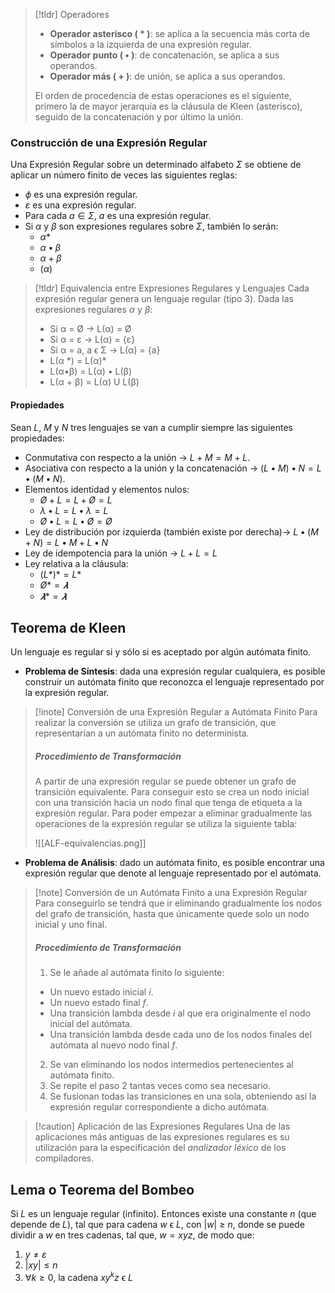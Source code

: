
>[!tldr] Operadores
>- **Operador asterisco ( * )**: se aplica a la secuencia más corta de símbolos a la izquierda de una expresión regular.
>- **Operador punto ( • )**: de concatenación, se aplica a sus operandos.
>- **Operador más ( + )**: de unión, se aplica a sus operandos.
>
>El orden de procedencia de estas operaciones es el siguiente, primero la de mayor jerarquía es la cláusula de Kleen (asterisco), seguido de la concatenación y por último la unión.

### Construcción de una Expresión Regular

Una Expresión Regular sobre un determinado alfabeto $\Sigma$  se obtiene de aplicar un número finito de veces las siguientes reglas:

- $\phi$ es una expresión regular.
- $\varepsilon$ es una expresión regular.
- Para cada $a ∈ \Sigma$, $a$ es una expresión regular.
- Si $\alpha$ y $\beta$ son expresiones regulares sobre $\Sigma$, también lo serán:
	- $\alpha*$
	- $\alpha • \beta$
	- $\alpha + \beta$
	- $(\alpha)$

>[!tldr] Equivalencia entre Expresiones Regulares y Lenguajes
>Cada expresión regular genera un lenguaje regular (tipo 3). Dada las expresiones regulares $\alpha$ y $\beta$:
>- Si α = Ø -> L(α) = Ø
>- Si α = ε -> L(α) = {ε}
>- Si α = a, a ϵ Σ -> L(α) = {a}
>- L(α \*) = L(α)\* 
>- L(α•β) = L(α) • L(β)
>- L(α + β) = L(α) U L(β)

#### Propiedades

Sean $L$, $M$ y $N$ tres lenguajes se van a cumplir siempre las siguientes propiedades:

- Conmutativa con respecto a la unión -> $L + M = M + L$.
- Asociativa con respecto a la unión y la concatenación -> $(L•M)•N = L•(M•N)$.
- Elementos identidad y elementos nulos:
	- $Ø + L = L + Ø = L$
	- $λ • L = L • λ = L$
	- $Ø • L = L • Ø = Ø$
- Ley de distribución por izquierda (también existe por derecha)-> $L•(M+N) = L•M + L•N$
- Ley de idempotencia para la unión -> $L + L = L$
- Ley relativa a la cláusula:
	- $(L*)*= L*$
	- $Ø* = 𝝀$
	- $𝝀* = 𝝀$

## Teorema de Kleen

Un lenguaje es regular si y sólo si es aceptado por algún autómata finito.

- **Problema de Síntesis**: dada una expresión regular cualquiera, es posible construir un autómata finito que reconozca el lenguaje representado por la expresión regular.

>[!inote] Conversión de una Expresión Regular a Autómata Finito
>Para realizar la conversión se utiliza un grafo de transición, que representarían a un autómata finito no determinista.
>
>##### Procedimiento de Transformación
>
>A partir de una expresión regular se puede obtener un grafo de transición equivalente. Para conseguir esto se crea un nodo inicial con una transición hacia un nodo final que tenga de etiqueta a la expresión regular.
>Para poder empezar a eliminar gradualmente las operaciones de la expresión regular se utiliza la siguiente tabla:
>
><span class="centerImg"> ![[ALF-equivalencias.png]] </span>

- **Problema de Análisis**: dado un autómata finito, es posible encontrar una expresión regular que denote al lenguaje representado por el autómata.

>[!note] Conversión de un Autómata Finito a una Expresión Regular
>Para conseguirlo se tendrá que ir eliminando gradualmente los nodos del grafo de transición, hasta que únicamente quede solo un nodo inicial y uno final.
>
>##### Procedimiento de Transformación
>1. Se le añade al autómata finito lo siguiente:
>	- Un nuevo estado inicial $i$.
>	- Un nuevo estado final $f$.
>	- Una transición lambda desde $i$ al que era originalmente el nodo inicial del autómata.
>	- Una transición lambda desde cada uno de los nodos finales del autómata al nuevo nodo final $f$.
>2. Se van eliminando los nodos intermedios pertenecientes al autómata finito.
>3. Se repite el paso 2 tantas veces como sea necesario.
>4. Se fusionan todas las transiciones en una sola, obteniendo así la expresión regular correspondiente a dicho autómata.

>[!caution] Aplicación de las Expresiones Regulares
>Una de las aplicaciones más antiguas de las expresiones regulares es su utilización para la especificación del *analizador léxico* de los compiladores.

## Lema o Teorema del Bombeo

Si $L$ es un lenguaje regular (infinito). Entonces existe una constante $n$ (que depende de $L$), tal que para cadena $w$ ϵ $L$, con |$w$| ≥ $n$, donde se puede dividir a $w$ en tres cadenas, tal que, $w=xyz$, de modo que:

1. $y \neq \varepsilon$
2. $|xy| \leq n$
3. $\forall k \geq 0$, la cadena $xy^k z$ ϵ $L$
